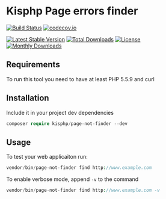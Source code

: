 # Kisphp Page errors finder

[![Build Status](https://travis-ci.org/kisphp/page-not-finder.svg?branch=master)](https://travis-ci.org/kisphp/page-not-finder)
[![codecov.io](https://codecov.io/github/kisphp/page-not-finder/coverage.svg?branch=master)](https://codecov.io/github/kisphp/page-not-finder?branch=master)

[![Latest Stable Version](https://poser.pugx.org/kisphp/page-not-finder/v/stable)](https://packagist.org/packages/kisphp/page-not-finder)
[![Total Downloads](https://poser.pugx.org/kisphp/page-not-finder/downloads)](https://packagist.org/packages/kisphp/page-not-finder)
[![License](https://poser.pugx.org/kisphp/page-not-finder/license)](https://packagist.org/packages/kisphp/page-not-finder)
[![Monthly Downloads](https://poser.pugx.org/kisphp/page-not-finder/d/monthly)](https://packagist.org/packages/kisphp/page-not-finder)


## Requirements

To run this tool you need to have at least PHP 5.5.9 and curl

## Installation

Include it in your project dev dependencies

```php
composer require kisphp/page-not-finder --dev
```

## Usage

To test your web applicaiton run:

```php
vendor/bin/page-not-finder find http://www.example.com
```

To enable verbose mode, append `-v` to the command

```php
vendor/bin/page-not-finder find http://www.example.com -v
```
